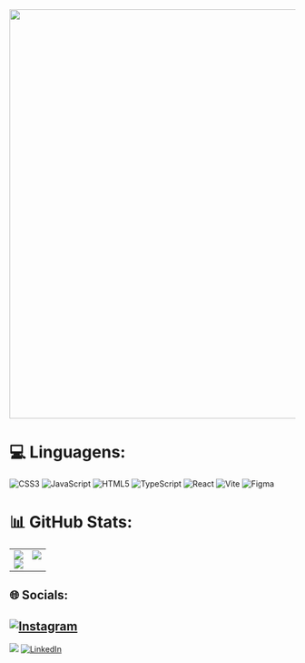 <div align="center">
  <img src="https://media0.giphy.com/media/v1.Y2lkPTc5MGI3NjExZjNxOW16c2dqcGM3d3hsM3JlbHRlNzA0cWV6bDZseDY1NGEwZ2pnZyZlcD12MV9pbnRlcm5hbF9naWZfYnlfaWQmY3Q9Zw/4QkiIdlJXvGPC/giphy.gif" width= 720px; />
</div>

# 💻 Linguagens:
![CSS3](https://img.shields.io/badge/css3-%231572B6.svg?style=plastic&logo=css3&logoColor=white) ![JavaScript](https://img.shields.io/badge/javascript-%23323330.svg?style=plastic&logo=javascript&logoColor=%23F7DF1E) ![HTML5](https://img.shields.io/badge/html5-%23E34F26.svg?style=plastic&logo=html5&logoColor=white) ![TypeScript](https://img.shields.io/badge/typescript-%23007ACC.svg?style=plastic&logo=typescript&logoColor=white) ![React](https://img.shields.io/badge/react-%2320232a.svg?style=plastic&logo=react&logoColor=%2361DAFB) ![Vite](https://img.shields.io/badge/vite-%23646CFF.svg?style=plastic&logo=vite&logoColor=white) ![Figma](https://img.shields.io/badge/figma-%23F24E1E.svg?style=plastic&logo=figma&logoColor=white)

# 📊 GitHub Stats:
<table>
  <tr>
    <td valign="top">
      <img src="https://nirzak-streak-stats.vercel.app/?user=arthurvictor99-0&theme=algolia&hide_border=false" />
       <br/>
      <img src="https://github-readme-stats.vercel.app/api?username=arthurvictor99-0&theme=algolia&hide_border=false&include_all_commits=false&count_private=false" />
    </td>
    <td valign="top">
      <img src="https://github-readme-stats.vercel.app/api/top-langs/?username=arthurvictor99-0&theme=algolia&hide_border=false&include_all_commits=false&count_private=false&layout=compact" />
    </td>
  </tr>
</table>

## 🌐 Socials:
[![Instagram](https://img.shields.io/badge/Instagram-%23E4405F.svg?logo=Instagram&logoColor=white)](https://instagram.com/arthuurrodrigues_)
---
[![](https://visitcount.itsvg.in/api?id=arthurvictor99-0&icon=0&color=0)](https://visitcount.itsvg.in)
[![LinkedIn](https://img.shields.io/badge/LinkedIn-%230077B5.svg?logo=linkedin&logoColor=white)](https://linkedin.com/in/https://www.linkedin.com/in/arthur-victor-421091292/) 

